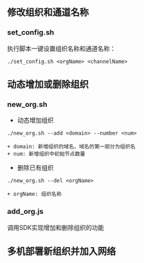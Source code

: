 ## 修改组织和通道名称
### set_config.sh
执行脚本一键设置组织名称和通道名称：
```
./set_config.sh <orgName> <channelName>
```

## 动态增加或删除组织
### new_org.sh 
+ 动态增加组织
```
./new_org.sh --add <domain> --number <num>
```
    + domain: 新增组织的域名，域名的第一部分为组织名
    + num: 新增组织中初始节点数量

+ 删除已有组织
```
./new_org.sh --del <orgName>
```
    + orgName: 组织名称

### add_org.js
调用SDK实现增加和删除组织的功能

## 多机部署新组织并加入网络

